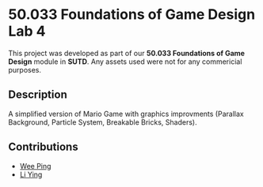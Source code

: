 # 50.033 Foundations of Game Design Lab 4

This project was developed as part of our **50.033 Foundations of Game Design** module in **SUTD**. Any assets used were not for any commericial purposes.
## Description
A simplified version of Mario Game with graphics improvments (Parallax Background, Particle System, Breakable Bricks, Shaders).
## Contributions

- [Wee Ping](https://github.com/GrimmWeeper)
- [Li Ying](https://github.com/liying-kwa)